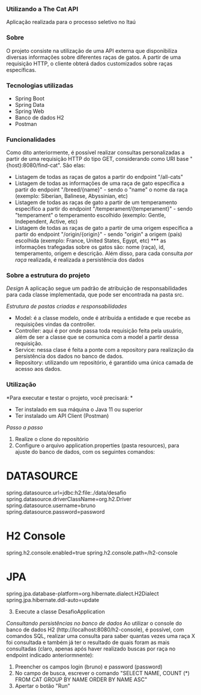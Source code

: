 ### Utilizando a The Cat API
Aplicação realizada para o processo seletivo no Itaú

### Sobre 
O projeto consiste na utilização de uma API externa que disponibiliza diversas informações sobre diferentes raças de gatos. A partir de uma requisição HTTP, o cliente obterá dados customizados sobre raças específicas.

### Tecnologias utilizadas 
- Spring Boot
- Spring Data
- Spring Web
- Banco de dados H2
- Postman

### Funcionalidades 
Como dito anteriormente, é possível realizar consultas personalizadas a partir de uma requisição HTTP do tipo GET, considerando como URI base "{host}:8080/find-cat". São elas:
- Listagem de todas as raças de gatos a partir do endpoint "/all-cats"
- Listagem de todas as informações de uma raça de gato específica a partir do endpoint "/breed/{name}" - sendo o "name" o nome da raça (exemplo: Siberian, Balinese, Abyssinian, etc)
- Listagem de todas as raças de gato a partir de um temperamento especifico a partir do endpoint "/temperament/{temperament}" - sendo "temperament" o temperamento escolhido (exemplo: Gentle, Independent, Active, etc)
- Listagem de todas as raças de gato a partir de uma origem específica a partir do endpoint "/origin/{origin}" - sendo "origin" a origem (país) escolhida (exemplo: France, United States, Egypt, etc)
*** as informações trafegadas sobre os gatos são: nome (raça), id, temperamento, origem e descrição. Além disso, para cada consulta *por raça* realizada, é realizada a persistência dos dados

### Sobre a estrutura do projeto
*Design*
A aplicação segue um padrão de atribuição de responsabilidades para cada classe implementada, que pode ser encontrada na pasta src.

*Estrutura de pastas criadas e responsabilidades*
- Model: é a classe modelo, onde é atribuída a entidade e que recebe as requisições vindas da controller.
- Controller: aqui é por onde passa toda requisição feita pela usuário, além de ser a classe que se comunica com a model a partir dessa requisição.
- Service: nessa clase é feita a ponte com a repository para realização da persistência dos dados no banco de dados.
- Repository: utilizando um repositório, é garantido uma única camada de acesso aos dados.

### Utilização
*Para executar e testar o projeto, você precisará: *
- Ter instalado em sua máquina o Java 11 ou superior
- Ter instalado um API Client (Postman)

*Passo a passo*
1. Realize o clone do repositório 
2. Configure o arquivo application.properties (pasta resources), para ajuste do banco de dados, com os seguintes comandos: 

# DATASOURCE
spring.datasource.url=jdbc:h2:file:./data/desafio
spring.datasource.driverClassName=org.h2.Driver
spring.datasource.username=bruno
spring.datasource.password=password

# H2 Console
spring.h2.console.enabled=true
spring.h2.console.path=/h2-console

# JPA
spring.jpa.database-platform=org.hibernate.dialect.H2Dialect
spring.jpa.hibernate.ddl-auto=update

3. Execute a classe DesafioApplication

*Consultando persistências no banco de dados*
Ao utilizar o console do banco de dados H2 (http://localhost:8080/h2-console), é possível, com comandos SQL, realizar uma consulta para saber quantas vezes uma raça X foi consultada e também já ter o resultado de quais foram as mais consultadas (claro, apenas após haver realizado buscas por raça no endpoint indicado anteriormnente):

1. Preencher os campos login (bruno) e password (password)
2. No campo de busca, escrever o comando "SELECT NAME, COUNT (*) FROM CAT GROUP BY NAME ORDER BY NAME ASC"
3. Apertar o botão "Run"
